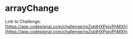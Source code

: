 # arrayChange

Link to Challenge: [https://app.codesignal.com/challenge/rpZstdHXPpjvPhMXh](https://app.codesignal.com/challenge/rpZstdHXPpjvPhMXh)